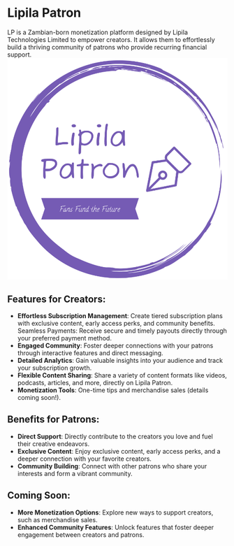 # Lipila Patron
LP is a Zambian-born monetization platform designed by Lipila Technologies Limited to empower creators. It allows them to effortlessly build a thriving community of patrons who provide recurring financial support.
<img src='./logo-color.png' alt='logo'></img>

## Features for Creators:
- **Effortless Subscription Management**: Create tiered subscription plans with exclusive content, early access perks, and community benefits.
Seamless Payments: Receive secure and timely payouts directly through your preferred payment method.
- **Engaged Community**: Foster deeper connections with your patrons through interactive features and direct messaging.
- **Detailed Analytics**: Gain valuable insights into your audience and track your subscription growth.
- **Flexible Content Sharing**: Share a variety of content formats like videos, podcasts, articles, and more, directly on Lipila Patron.
- **Monetization Tools**: One-time tips and merchandise sales (details coming soon!).

## Benefits for Patrons:
- **Direct Support**: Directly contribute to the creators you love and fuel their creative endeavors.
- **Exclusive Content**: Enjoy exclusive content, early access perks, and a deeper connection with your favorite creators.
- **Community Building**: Connect with other patrons who share your interests and form a vibrant community.

## Coming Soon:
- **More Monetization Options**: Explore new ways to support creators, such as merchandise sales.
- **Enhanced Community Features**: Unlock features that foster deeper engagement between creators and patrons.

